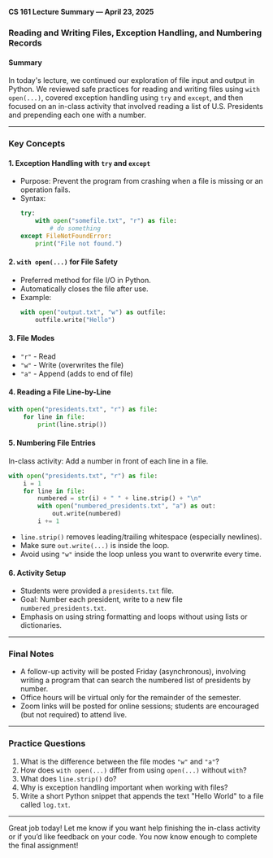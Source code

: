**CS 161 Lecture Summary — April 23, 2025**

### Reading and Writing Files, Exception Handling, and Numbering Records

#### Summary
In today's lecture, we continued our exploration of file input and output in Python. We reviewed safe practices for reading and writing files using `with open(...)`, covered exception handling using `try` and `except`, and then focused on an in-class activity that involved reading a list of U.S. Presidents and prepending each one with a number.

---

### Key Concepts

#### 1. **Exception Handling with `try` and `except`**
- Purpose: Prevent the program from crashing when a file is missing or an operation fails.
- Syntax:
  ```python
  try:
      with open("somefile.txt", "r") as file:
          # do something
  except FileNotFoundError:
      print("File not found.")
  ```

#### 2. **`with open(...)` for File Safety**
- Preferred method for file I/O in Python.
- Automatically closes the file after use.
- Example:
  ```python
  with open("output.txt", "w") as outfile:
      outfile.write("Hello")
  ```

#### 3. **File Modes**
- `"r"` - Read
- `"w"` - Write (overwrites the file)
- `"a"` - Append (adds to end of file)

#### 4. **Reading a File Line-by-Line**
```python
with open("presidents.txt", "r") as file:
    for line in file:
        print(line.strip())
```

#### 5. **Numbering File Entries**
In-class activity: Add a number in front of each line in a file.
```python
with open("presidents.txt", "r") as file:
    i = 1
    for line in file:
        numbered = str(i) + " " + line.strip() + "\n"
        with open("numbered_presidents.txt", "a") as out:
            out.write(numbered)
        i += 1
```

- `line.strip()` removes leading/trailing whitespace (especially newlines).
- Make sure `out.write(...)` is inside the loop.
- Avoid using `"w"` inside the loop unless you want to overwrite every time.

#### 6. **Activity Setup**
- Students were provided a `presidents.txt` file.
- Goal: Number each president, write to a new file `numbered_presidents.txt`.
- Emphasis on using string formatting and loops without using lists or dictionaries.

---

### Final Notes
- A follow-up activity will be posted Friday (asynchronous), involving writing a program that can search the numbered list of presidents by number.
- Office hours will be virtual only for the remainder of the semester.
- Zoom links will be posted for online sessions; students are encouraged (but not required) to attend live.

---

### Practice Questions
1. What is the difference between the file modes `"w"` and `"a"`?
2. How does `with open(...)` differ from using `open(...)` without `with`?
3. What does `line.strip()` do?
4. Why is exception handling important when working with files?
5. Write a short Python snippet that appends the text "Hello World" to a file called `log.txt`.

---

Great job today! Let me know if you want help finishing the in-class activity or if you’d like feedback on your code. You now know enough to complete the final assignment!

